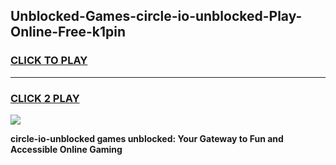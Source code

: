 
## Unblocked-Games-circle-io-unblocked-Play-Online-Free-k1pin
<h3>
<a href="https://premium76.site?title=circle-io-unblocked&ref=26A">CLICK TO PLAY</a></h3>
<hr>

<h3>
<a href="https://premium76.site?title=circle-io-unblocked&ref=26A">CLICK 2 PLAY</a>
  
</h3>

<a href="https://premium76.site?title=circle-io-unblocked&ref=26A"><img src="https://clearcache.store/games.png"></a>


**circle-io-unblocked games unblocked: Your Gateway to Fun and Accessible Online Gaming**
